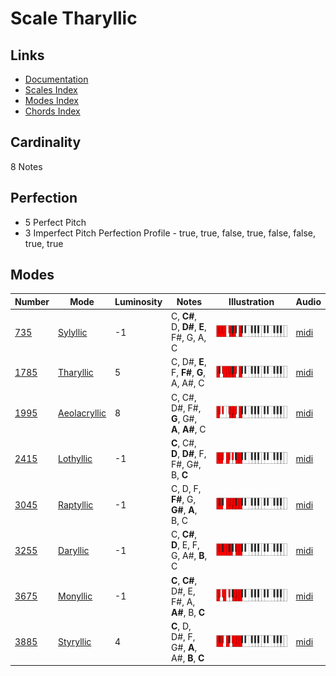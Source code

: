 # Scale Tharyllic

## Links

- [Documentation](README.md)
- [Scales Index](Scales.md)
- [Modes Index](Modes.md)
- [Chords Index](Chords.md)

## Cardinality

8 Notes

## Perfection

- 5 Perfect Pitch
- 3 Imperfect Pitch
Perfection Profile - true, true, false, true, false, false, true, true

## Modes

| Number | Mode | Luminosity | Notes | Illustration | Audio |
|--------|------|------------|-------|--------------|-------|
| [735](https://ianring.com/musictheory/scales/735) | [Sylyllic](ModeSylyllic.md) | -1 | C, **C#**, D, **D#**, **E**, F#, G, A, C | ![CNaturalSylyllic](ModeCNaturalSylyllic.png) | [midi](https://github.com/edipermadi/music/blob/main/docs/ModeCNaturalSylyllic.mid?raw=true) | 
| [1785](https://ianring.com/musictheory/scales/1785) | [Tharyllic](ModeTharyllic.md) | 5 | C, D#, **E**, F, **F#**, **G**, A, A#, C | ![CNaturalTharyllic](ModeCNaturalTharyllic.png) | [midi](https://github.com/edipermadi/music/blob/main/docs/ModeCNaturalTharyllic.mid?raw=true) | 
| [1995](https://ianring.com/musictheory/scales/1995) | [Aeolacryllic](ModeAeolacryllic.md) | 8 | C, C#, D#, F#, **G**, G#, **A**, **A#**, C | ![CNaturalAeolacryllic](ModeCNaturalAeolacryllic.png) | [midi](https://github.com/edipermadi/music/blob/main/docs/ModeCNaturalAeolacryllic.mid?raw=true) | 
| [2415](https://ianring.com/musictheory/scales/2415) | [Lothyllic](ModeLothyllic.md) | -1 | **C**, C#, **D**, **D#**, F, F#, G#, B, **C** | ![CNaturalLothyllic](ModeCNaturalLothyllic.png) | [midi](https://github.com/edipermadi/music/blob/main/docs/ModeCNaturalLothyllic.mid?raw=true) | 
| [3045](https://ianring.com/musictheory/scales/3045) | [Raptyllic](ModeRaptyllic.md) | -1 | C, D, F, **F#**, G, **G#**, **A**, B, C | ![CNaturalRaptyllic](ModeCNaturalRaptyllic.png) | [midi](https://github.com/edipermadi/music/blob/main/docs/ModeCNaturalRaptyllic.mid?raw=true) | 
| [3255](https://ianring.com/musictheory/scales/3255) | [Daryllic](ModeDaryllic.md) | -1 | C, **C#**, **D**, E, F, G, A#, **B**, C | ![CNaturalDaryllic](ModeCNaturalDaryllic.png) | [midi](https://github.com/edipermadi/music/blob/main/docs/ModeCNaturalDaryllic.mid?raw=true) | 
| [3675](https://ianring.com/musictheory/scales/3675) | [Monyllic](ModeMonyllic.md) | -1 | **C**, **C#**, D#, E, F#, A, **A#**, B, **C** | ![CNaturalMonyllic](ModeCNaturalMonyllic.png) | [midi](https://github.com/edipermadi/music/blob/main/docs/ModeCNaturalMonyllic.mid?raw=true) | 
| [3885](https://ianring.com/musictheory/scales/3885) | [Styryllic](ModeStyryllic.md) | 4 | **C**, D, D#, F, G#, **A**, A#, **B**, **C** | ![CNaturalStyryllic](ModeCNaturalStyryllic.png) | [midi](https://github.com/edipermadi/music/blob/main/docs/ModeCNaturalStyryllic.mid?raw=true) | 
